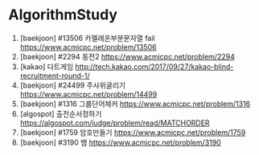 # AlgorithmStudy

1. [baekjoon] #13506 카멜레온부분문자열 fail
https://www.acmicpc.net/problem/13506
2. [baekjoon] #2294 동전2 
https://www.acmicpc.net/problem/2294
3. [kakao] 다트게임
http://tech.kakao.com/2017/09/27/kakao-blind-recruitment-round-1/
4. [baekjoon] #24499 주사위굴리기
https://www.acmicpc.net/problem/14499
5. [baekjoon] #1316 그룹단어체커
https://www.acmicpc.net/problem/1316
6. [algospot] 출전순서정하기
https://algospot.com/judge/problem/read/MATCHORDER
7. [baekjoon] #1759 암호만들기
https://www.acmicpc.net/problem/1759
8. [baekjoon] #3190 뱀
https://www.acmicpc.net/problem/3190
